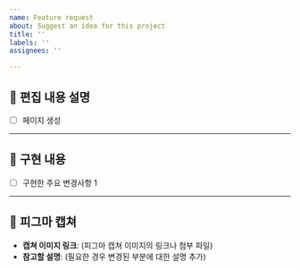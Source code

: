 ```yaml
---
name: Feature request
about: Suggest an idea for this project
title: ''
labels: ''
assignees: ''

---
```


<!-- 제목 양식: 성-변경내용 ex: choi-스타일수정 -->

## 📝 편집 내용 설명
- [ ] 페이지 생성

---

## 🔨 구현 내용
- [ ] 구현한 주요 변경사항 1

---

## 🎨 피그마 캡쳐
- **캡쳐 이미지 링크**: (피그마 캡쳐 이미지의 링크나 첨부 파일)
- **참고할 설명**: (필요한 경우 변경된 부분에 대한 설명 추가)
